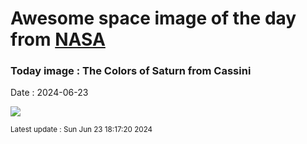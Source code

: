
# Awesome space image of the day from [NASA](https://api.nasa.gov/)

### Today image : The Colors of Saturn from Cassini
Date : 2024-06-23

![](https://apod.nasa.gov/apod/image/2406/SaturnColors_CassiniSchmidt_960.jpg)

<small>Latest update : Sun Jun 23 18:17:20 2024</small>
        